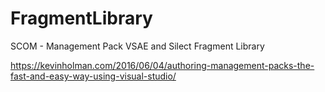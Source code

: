 # FragmentLibrary
SCOM - Management Pack VSAE and Silect Fragment Library

https://kevinholman.com/2016/06/04/authoring-management-packs-the-fast-and-easy-way-using-visual-studio/
